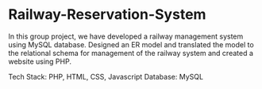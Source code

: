 # Railway-Reservation-System

In this group project, we have developed a railway management system using MySQL database. Designed an ER model and translated the model to the relational schema for management of the railway system and created a website using PHP.

Tech Stack: PHP, HTML, CSS, Javascript
Database: MySQL
